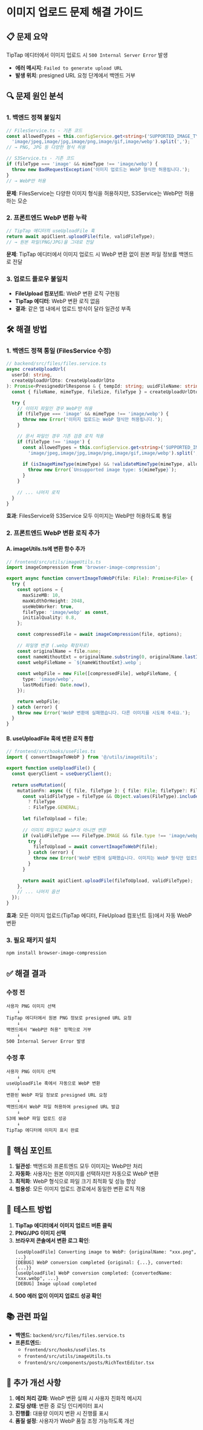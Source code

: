 # 이미지 업로드 문제 해결 가이드

## 📋 문제 요약

TipTap 에디터에서 이미지 업로드 시 `500 Internal Server Error` 발생
- **에러 메시지**: `Failed to generate upload URL`
- **발생 위치**: presigned URL 요청 단계에서 백엔드 거부

## 🔍 문제 원인 분석

### 1. **백엔드 정책 불일치**
```typescript
// FilesService.ts - 기존 코드
const allowedTypes = this.configService.get<string>('SUPPORTED_IMAGE_TYPES', 
  'image/jpeg,image/jpg,image/png,image/gif,image/webp').split(',');
// → PNG, JPG 등 다양한 형식 허용

// S3Service.ts - 기존 코드  
if (fileType === 'image' && mimeType !== 'image/webp') {
  throw new BadRequestException('이미지 업로드는 WebP 형식만 허용됩니다.');
}
// → WebP만 허용
```

**문제**: FilesService는 다양한 이미지 형식을 허용하지만, S3Service는 WebP만 허용하는 모순

### 2. **프론트엔드 WebP 변환 누락**
```typescript
// TipTap 에디터의 useUploadFile 훅
return await apiClient.uploadFile(file, validFileType);
// → 원본 파일(PNG/JPG)을 그대로 전달
```

**문제**: TipTap 에디터에서 이미지 업로드 시 WebP 변환 없이 원본 파일 정보를 백엔드로 전달

### 3. **업로드 플로우 불일치**
- **FileUpload 컴포넌트**: WebP 변환 로직 구현됨
- **TipTap 에디터**: WebP 변환 로직 없음
- **결과**: 같은 앱 내에서 업로드 방식이 달라 일관성 부족

## 🛠️ 해결 방법

### 1. **백엔드 정책 통일 (FilesService 수정)**

```typescript
// backend/src/files/files.service.ts
async createUploadUrl(
  userId: string, 
  createUploadUrlDto: CreateUploadUrlDto
): Promise<PresignedUrlResponse & { tempId: string; uuidFileName: string; s3Key: string }> {
  const { fileName, mimeType, fileSize, fileType } = createUploadUrlDto;

  try {
    // 이미지 파일인 경우 WebP만 허용
    if (fileType === 'image' && mimeType !== 'image/webp') {
      throw new Error('이미지 업로드는 WebP 형식만 허용됩니다.');
    }

    // 문서 파일인 경우 기존 검증 로직 적용
    if (fileType !== 'image') {
      const allowedTypes = this.configService.get<string>('SUPPORTED_IMAGE_TYPES', 
        'image/jpeg,image/jpg,image/png,image/gif,image/webp').split(',');
      
      if (isImageMimeType(mimeType) && !validateMimeType(mimeType, allowedTypes)) {
        throw new Error(`Unsupported image type: ${mimeType}`);
      }
    }
    
    // ... 나머지 로직
  }
}
```

**효과**: FilesService와 S3Service 모두 이미지는 WebP만 허용하도록 통일

### 2. **프론트엔드 WebP 변환 로직 추가**

#### A. imageUtils.ts에 변환 함수 추가
```typescript
// frontend/src/utils/imageUtils.ts
import imageCompression from 'browser-image-compression';

export async function convertImageToWebP(file: File): Promise<File> {
  try {
    const options = {
      maxSizeMB: 10,
      maxWidthOrHeight: 2048,
      useWebWorker: true,
      fileType: 'image/webp' as const,
      initialQuality: 0.8,
    };

    const compressedFile = await imageCompression(file, options);
    
    // 파일명 변경 (.webp 확장자로)
    const originalName = file.name;
    const nameWithoutExt = originalName.substring(0, originalName.lastIndexOf('.')) || originalName;
    const webpFileName = `${nameWithoutExt}.webp`;
    
    const webpFile = new File([compressedFile], webpFileName, {
      type: 'image/webp',
      lastModified: Date.now(),
    });

    return webpFile;
  } catch (error) {
    throw new Error('WebP 변환에 실패했습니다. 다른 이미지를 시도해 주세요.');
  }
}
```

#### B. useUploadFile 훅에 변환 로직 통합
```typescript
// frontend/src/hooks/useFiles.ts
import { convertImageToWebP } from '@/utils/imageUtils';

export function useUploadFile() {
  const queryClient = useQueryClient();
  
  return useMutation({
    mutationFn: async ({ file, fileType }: { file: File; fileType?: FileTypeType }) => {
      const validFileType = fileType && Object.values(FileType).includes(fileType) 
        ? fileType 
        : FileType.GENERAL;
      
      let fileToUpload = file;
      
      // 이미지 파일이고 WebP가 아니면 변환
      if (validFileType === FileType.IMAGE && file.type !== 'image/webp') {
        try {
          fileToUpload = await convertImageToWebP(file);
        } catch (error) {
          throw new Error('WebP 변환에 실패했습니다. 이미지는 WebP 형식만 업로드할 수 있습니다.');
        }
      }
      
      return await apiClient.uploadFile(fileToUpload, validFileType);
    },
    // ... 나머지 옵션
  });
}
```

**효과**: 모든 이미지 업로드(TipTap 에디터, FileUpload 컴포넌트 등)에서 자동 WebP 변환

### 3. **필요 패키지 설치**
```bash
npm install browser-image-compression
```

## ✅ 해결 결과

### 수정 전
```
사용자 PNG 이미지 선택
    ↓
TipTap 에디터에서 원본 PNG 정보로 presigned URL 요청
    ↓
백엔드에서 "WebP만 허용" 정책으로 거부
    ↓
500 Internal Server Error 발생
```

### 수정 후
```
사용자 PNG 이미지 선택
    ↓
useUploadFile 훅에서 자동으로 WebP 변환
    ↓
변환된 WebP 파일 정보로 presigned URL 요청
    ↓
백엔드에서 WebP 파일 허용하여 presigned URL 발급
    ↓
S3에 WebP 파일 업로드 성공
    ↓
TipTap 에디터에 이미지 표시 완료
```

## 🎯 핵심 포인트

1. **일관성**: 백엔드와 프론트엔드 모두 이미지는 WebP만 처리
2. **자동화**: 사용자는 원본 이미지를 선택하지만 자동으로 WebP 변환
3. **최적화**: WebP 형식으로 파일 크기 최적화 및 성능 향상
4. **범용성**: 모든 이미지 업로드 경로에서 동일한 변환 로직 적용

## 🔧 테스트 방법

1. **TipTap 에디터에서 이미지 업로드 버튼 클릭**
2. **PNG/JPG 이미지 선택**
3. **브라우저 콘솔에서 변환 로그 확인**:
   ```
   [useUploadFile] Converting image to WebP: {originalName: "xxx.png", ...}
   [DEBUG] WebP conversion completed {original: {...}, converted: {...}}
   [useUploadFile] WebP conversion completed: {convertedName: "xxx.webp", ...}
   [DEBUG] Image upload completed
   ```
4. **500 에러 없이 이미지 업로드 성공 확인**

## 📚 관련 파일

- **백엔드**: `backend/src/files/files.service.ts`
- **프론트엔드**: 
  - `frontend/src/hooks/useFiles.ts`
  - `frontend/src/utils/imageUtils.ts`
  - `frontend/src/components/posts/RichTextEditor.tsx`

## 🚀 추가 개선 사항

1. **에러 처리 강화**: WebP 변환 실패 시 사용자 친화적 메시지
2. **로딩 상태**: 변환 중 로딩 인디케이터 표시
3. **진행률**: 대용량 이미지 변환 시 진행률 표시
4. **품질 설정**: 사용자가 WebP 품질 조정 가능하도록 개선 